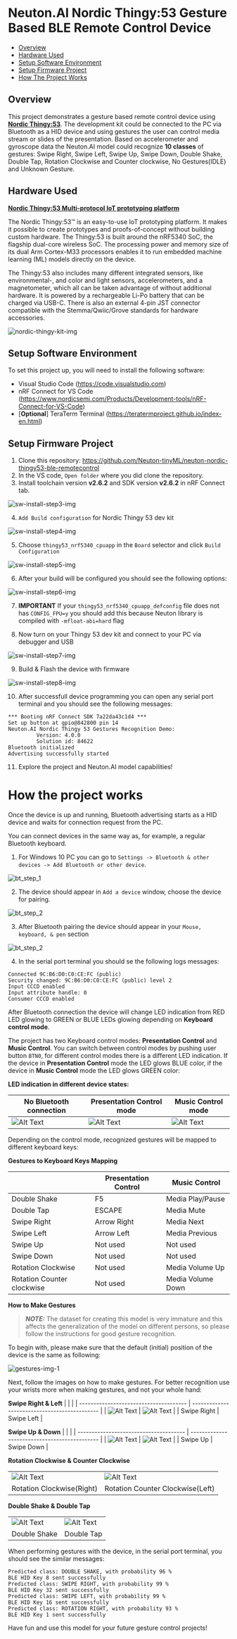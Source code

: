 # Neuton.AI Nordic Thingy:53 Gesture Based BLE Remote Control Device

- [Overview](#overview)
- [Hardware Used](#hw-used)
- [Setup Software Environment](#setup-sw-env)
- [Setup Firmware Project](#setup-fw-proj)
- [How The Project Works](#how-works)

## Overview <div id='overview'/>

This project demonstrates a gesture based remote control device using [__Nordic Thingy:53__](https://www.nordicsemi.com/Products/Development-hardware/Nordic-Thingy-53). The development kit could be connected to the PC via Bluetooth as a HID device and using gestures the user can control media stream or slides of the presentation. Based on accelerometer and gyroscope data the Neuton.AI model could recognize __10 classes__ of gestures: Swipe Right, Swipe Left, Swipe Up, Swipe Down, Double Shake, Double Tap, Rotation Clockwise and Counter clockwise, No Gestures(IDLE) and Unknown Gesture.

## Hardware Used <div id='hw-used'/>

[__Nordic Thingy:53 Multi-protocol IoT prototyping platform__](https://www.nordicsemi.com/Products/Development-hardware/Nordic-Thingy-53)

The Nordic Thingy:53™ is an easy-to-use IoT prototyping platform. It makes it possible to create prototypes and proofs-of-concept without building custom hardware. The Thingy:53 is built around the nRF5340 SoC, the flagship dual-core wireless SoC. The processing power and memory size of its dual Arm Cortex-M33 processors enables it to run embedded machine learning (ML) models directly on the device.

The Thingy:53 also includes many different integrated sensors, like environmental-, and color and light sensors, accelerometers, and a magnetometer, which all can be taken advantage of without additional hardware. It is powered by a rechargeable Li-Po battery that can be charged via USB-C. There is also an external 4-pin JST connector compatible with the Stemma/Qwiic/Grove standards for hardware accessories.

![nordic-thingy-kit-img](resources/nordic_thingy.jpg)

## Setup Software Environment <div id='setup-sw-env'/>

To set this project up, you will need to install the following software:
- Visual Studio Code (https://code.visualstudio.com)
- nRF Connect for VS Code (https://www.nordicsemi.com/Products/Development-tools/nRF-Connect-for-VS-Code)
- [**Optional**] TeraTerm Terminal (https://teratermproject.github.io/index-en.html)

## Setup Firmware Project <div id='setup-fw-proj'/>

1. Clone this repository: https://github.com/Neuton-tinyML/neuton-nordic-thingy53-ble-remotecontrol
2. In the VS code, `Open folder` where you did clone the repository.
3. Install toolchain version **v2.6.2** and SDK version **v2.6.2** in nRF Connect tab.

![sw-install-step3-img](resources/sw-install-step-3.jpg)

4. `Add Build configuration` for Nordic Thingy 53 dev kit

![sw-install-step4-img](resources/sw-install-step-4.jpg)

5. Choose `thingy53_nrf5340_cpuapp` in the `Board` selector and click `Build Configuration`

![sw-install-step5-img](resources/sw-install-step-5.jpg)

6. After your build will be configured you should see the following options:

![sw-install-step6-img](resources/sw-install-step-6.jpg)

7. **IMPORTANT** If your `thingy53_nrf5340_cpuapp_defconfig` file does not has `CONFIG_FPU=y` you should add this because Neuton library is compiled with `-mfloat-abi=hard` flag

8. Now turn on your Thingy 53 dev kit and connect to your PC via debugger and USB

![sw-install-step7-img](resources/connected-devkit-sw-install-step-7.jpg)

9. Build & Flash the device with firmware

![sw-install-step8-img](resources/sw-install-step-8.jpg)

10. After successfull device programming you can open any serial port terminal and you should see the following messages:

````
*** Booting nRF Connect SDK 7a22da43c1d4 ***
Set up button at gpio@842800 pin 14
Neuton.AI Nordic Thingy 53 Gestures Recognition Demo:
         Version: 4.0.0
         Solution id: 84622
Bluetooth initialized
Advertising successfully started
````
11. Explore the project and Neuton.AI model capabilities!

# How the project works <div id='how-works'/>

Once the device is up and running, Bluetooth advertising starts as a HID device and waits for connection request from the PC.

You can connect devices in the same way as, for example, a regular Bluetooth keyboard.

1. For Windows 10 PC you can go to `Settings -> Bluetooth & other devices -> Add Bluetooth or other device`.

![bt_step_1](resources/ble_connect_1.png)

2. The device should appear in `Add a device` window, choose the device for pairing.

![bt_step_2](resources/device_ble_scanning.jpg)

3. After Bluetooth pairing the device should appear in your `Mouse, keyboard, & pen` section

![bt_step_2](resources/device_ble_connected.jpg)

4. In the serial port terminal you should se the following logs messages:

```
Connected 9C:B6:D0:C0:CE:FC (public)
Security changed: 9C:B6:D0:C0:CE:FC (public) level 2
Input CCCD enabled
Input attribute handle: 0
Consumer CCCD enabled
```

After Bluetooth connection the device will change LED indication from RED LED glowing to GREEN or BLUE LEDs glowing depending on __Keyboard control mode__. 

The project has two Keyboard control modes: __Presentation Control__ and __Music Control__. You can switch between control modes by pushing user button `BTN0`, for different control modes there is a different LED indication. If the device in __Presentation Control__ mode the LED glows BLUE color, if the device in __Music Control__ mode the LED glows GREEN color:

__LED indication in different device states:__

| No Bluetooth connection |  Presentation Control mode   |   Music Control mode    |
| ------------------------ |---------------------------- | ----------------------- |
| ![Alt Text](resources/device-led-no-ble-connect.gif) |![Alt Text](resources/device-led-ble-connect-presentation-mode.gif)      |![Alt Text](resources/device-led-ble-connect-music-mode.gif)  |


Depending on the control mode, recognized gestures will be mapped to different keyboard keys:

__Gestures to Keyboard Keys Mapping__

|        |   Presentation Control            | Music Control     |
| ----------------------------- | ---------- | ----------------- |
| Double Shake                  | F5         | Media Play/Pause  |
| Double Tap                    | ESCAPE     | Media Mute        | 
| Swipe Right                   | Arrow Right| Media Next        | 
| Swipe Left                    | Arrow Left | Media Previous    |
| Swipe Up                      | Not used   | Not used          | 
| Swipe Down                    | Not used   | Not used          |  
| Rotation Clockwise            | Not used   | Media Volume Up   | 
| Rotation Counter clockwise    | Not used   | Media Volume Down |

__How to Make Gestures__
> **_NOTE:_**  The dataset for creating this model is very immature and this affects the generalization of the model on different persons, so please follow the instructions for good gesture recognition.

To begin with, please make sure that the default (initial) position of the device is the same as following:

![gestures-img-1](resources/initial_orientation.gif)

Next, follow the images on how to make gestures. For better recognition use your wrists more when making gestures, and not your whole hand:

__Swipe Right & Left__
|                                        |                                               |
| -------------------------------------- | --------------------------------------------- |
| ![Alt Text](resources/swipe_right.gif) | ![Alt Text](resources/swipe_left.gif)        |
| Swipe Right                            |    Swipe Left                                |

__Swipe Up & Down__
|                                        |                                               |
| -------------------------------------- | --------------------------------------------- |
| ![Alt Text](resources/swipe_up.gif) | ![Alt Text](resources/swipe_down.gif)        |
| Swipe Up                            |    Swipe Down                                |

__Rotation Clockwise & Counter Clockwise__

|                                           |                                               |
| --------------------------------------    | --------------------------------------------- |
| ![Alt Text](resources/rotation_right.gif) | ![Alt Text](resources/rotation_left.gif)      |
| Rotation Clockwise(Right)                 |    Rotation Counter Clockwise(Left)            |

__Double Shake & Double Tap__

|                                           |                                               |
| --------------------------------------    | --------------------------------------------- |
| ![Alt Text](resources/double_shake.gif)   | ![Alt Text](resources/double_tap.gif)      |
| Double Shake                              |    Double Tap                              |

When performing gestures with the device, in the serial port terminal, you should see the similar messages:

```
Predicted class: DOUBLE SHAKE, with probability 96 %
BLE HID Key 8 sent successfully
Predicted class: SWIPE RIGHT, with probability 99 %
BLE HID Key 32 sent successfully
Predicted class: SWIPE LEFT, with probability 99 %
BLE HID Key 16 sent successfully
Predicted class: ROTATION RIGHT, with probability 93 %
BLE HID Key 1 sent successfully
```
Have fun and use this model for your future gesture control projects!